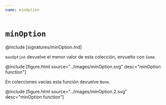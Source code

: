```yaml
---
name: minOption
---
```


# `minOption`

@include [signatures/minOption.md]

`maxOption` devuelve el menor valor de esta colección, envuelto con `Some`.

@include [figure.html source="../images/minOption.svg" desc="minOption function"]

En colecciones vacías esta función devuelve `None`.

@include [figure.html source="../images/minOption.2.svg" desc="minOption function"]
